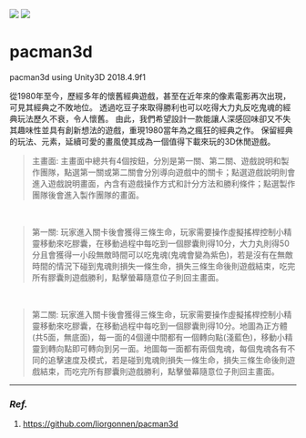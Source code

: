 ![](https://img.shields.io/badge/unity-2018.4.9f1-%23000000) 
![](https://img.shields.io/badge/Unity%20Hub-2.2.0-%23000000)

# pacman3d
pacman3d using Unity3D 2018.4.9f1

從1980年至今，歷經多年的懷舊經典遊戲，甚至在近年來的像素電影再次出現，可見其經典之不敗地位。
透過吃豆子來取得勝利也可以吃得大力丸反吃鬼魂的經典玩法歷久不衰，令人懷舊。
由此，我們希望設計一款能讓人深感回味卻又不失其趣味性並具有創新想法的遊戲，重現1980當年為之瘋狂的經典之作。
保留經典的玩法、元素，延續可愛的畫風使其成為一個值得下載來玩的3D休閒遊戲。
>主畫面: 主畫面中總共有4個按鈕，分別是第一關、第二關、遊戲說明和製作團隊，點選第一關或第二關會分別導向遊戲中的關卡；點選遊戲說明則會進入遊戲說明畫面，內含有遊戲操作方式和計分方法和勝利條件；點選製作團隊後會進入製作團隊的畫面。
</br>

>第一關: 玩家進入關卡後會獲得三條生命，玩家需要操作虛擬搖桿控制小精靈移動來吃膠囊，在移動過程中每吃到一個膠囊則得10分，大力丸則得50分且會獲得一小段無敵時間可以吃鬼魂(鬼魂會變為紫色)，若是沒有在無敵時間的情況下碰到鬼魂則損失一條生命，損失三條生命後則遊戲結束，吃完所有膠囊則遊戲勝利，點擊螢幕隨意位子則回主畫面。
</br>

>第二關: 玩家進入關卡後會獲得三條生命，玩家需要操作虛擬搖桿控制小精靈移動來吃膠囊，在移動過程中每吃到一個膠囊則得10分。地圖為正方體(共5面，無底面)，每一面的4個邊中間都有一個轉向點(淺藍色)，移動小精靈到轉向點即可轉向到另一面。地圖每一面都有兩個鬼魂，每個鬼魂各有不同的追擊速度及模式，若是碰到鬼魂則損失一條生命，損失三條生命後則遊戲結束，而吃完所有膠囊則遊戲勝利，點擊螢幕隨意位子則回主畫面。


---

### ***Ref.***
1. https://github.com/liorgonnen/pacman3d
